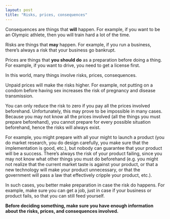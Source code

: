 ```yaml
---
layout: post
title: "Risks, prices, consequences"
---
```


Consequences are things that **will** happen. For example, if you want to be an Olympic athlete, then you will train hard a lot of the time.

Risks are things that **may** happen. For example, if you run a business, there’s always a risk that your business go bankrupt.

Prices are things that **you should do** as a preparation before doing a thing. For example, if you want to drive, you need to get a license first.

In this world, many things involve risks, prices, consequences. 

Unpaid prices will make the risks higher. For example, not putting on a condom before having sex increases the risk of pregnancy and disease transmission.

You can only reduce the risk to zero if you pay all the prices involved beforehand. Unfortunately, this may prove to be impossible in many cases. Because you may not know all the prices involved (all the things you must prepare beforehand), you cannot prepare for every possible situation beforehand, hence the risks will always exist. 

For example, you might prepare with all your might to launch a product (you do market research, you do design carefully, you make sure that the implementation is good, etc.), but nobody can guarantee that your product will be a success. There’s always the risk of your product failing, since you may not know what other things you must do beforehand (e.g. you might not realize that the current market taste is against your product, or that a new technology will make your product unnecessary, or that the government will pass a law that effectively cripple your product, etc.).

In such cases, you better make preparation in case the risk do happens. For example, make sure you can get a job, just in case if your business or product fails, so that you can still feed yourself.

**Before deciding something, make sure you have enough information about the risks, prices, and consequences involved.**
